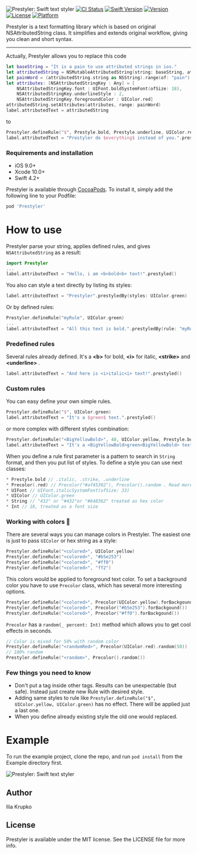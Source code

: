 ![Prestyler: Swift text styler](https://github.com/kruil/Prestyler/blob/master/logo.png?raw=true)
[![CI Status](https://img.shields.io/travis/kruil/Prestyler.svg?style=flat)](https://travis-ci.org/kruil/Prestyler)
[![Swift Version](https://img.shields.io/badge/language-swift%204.2-brightgreen.svg)](https://developer.apple.com/swift)
[![Version](https://img.shields.io/cocoapods/v/Prestyler.svg?style=flat)](https://cocoapods.org/pods/Prestyler)
[![License](https://img.shields.io/cocoapods/l/Prestyler.svg?style=flat)](https://cocoapods.org/pods/Prestyler)
[![Platform](https://img.shields.io/cocoapods/p/Prestyler.svg?style=flat)](https://cocoapods.org/pods/Prestyler)

Prestyler is a text formatting library which is based on original NSAttributedString class. It simplifies and extends original workflow, giving you clean and short syntax.

---

Actually, Prestyler allows you to replace this code
``` swift
let baseString = "It is a pain to use attributed strings in ios."
let attributedString = NSMutableAttributedString(string: baseString, attributes: nil)
let painWord = (attributedString.string as NSString).range(of: "pain")
let attributes: [NSAttributedStringKey : Any] = [
    NSAttributedStringKey.font : UIFont.boldSystemFont(ofSize: 18),
    NSAttributedStringKey.underlineStyle : 2,
    NSAttributedStringKey.foregroundColor : UIColor.red]
attributedString.setAttributes(attributes, range: painWord)
label.attributedText = attributedString
```
to
``` swift
Prestyler.defineRule("$", Prestyle.bold, Prestyle.underline, UIColor.red)
label.attributedText = "Prestyler do $everything$ instead of you.".prestyled()
```

### Requirements and installation

- iOS 9.0+
- Xcode 10.0+
- Swift 4.2+

Prestyler is available through [CocoaPods](https://cocoapods.org). To install
it, simply add the following line to your Podfile:

```ruby
pod 'Prestyler'
```

# How to use

Prestyler parse your string, applies defined rules, and gives `NSAttributedString` as a result:
``` swift
import Prestyler
...
label.attributedText = "Hello, i am <b>bold<b> text!".prestyled()
```
You also can style a text directly by listing its styles:
``` swift
label.attributedText = "Prestyler".prestyledBy(styles: UIColor.green)
```
Or by defined rules:
``` swift
Prestyler.defineRule("myRule", UIColor.green)
...
label.attributedText = "All this text is bold.".prestyledBy(rule: "myRule")
```

### Predefined rules
Several rules already defined. It's a **\<b>** for bold, **\<i>** for italic, **\<strike>** and **\<underline>** .
``` swift
label.attributedText = "And here is <i>italic<i> text!".prestyled()
```

### Custom rules
You can easy define your own simple rules.
``` swift
Prestyler.defineRule("$", UIColor.green)
label.attributedText = "It's a $green$ text.".prestyled()
```
or more complex with different styles combination:
``` swift
Prestyler.defineRule("<BigYellowBold>", 48, UIColor.yellow, Prestyle.bold)
label.attributedText = "It's a <BigYellowBold>green<BigYellowBold> text.".prestyled()
```
When you define a rule first parameter is a pattern to search in `String` format, and then you put list of styles. To define a style you can use next classes:
``` swift
* Prestyle.bold // .italic, .strike, .underline
* Precolor(.red) // Precolor("#af45392"), Precolor().random . Read more about colors below
* UIFont // UIFont.italicSystemFont(ofSize: 33)
* UIColor // UIColor.green
* String // "432" or "#432"or "#648362" treated as hex color
* Int // 18, treated as a font size
```

### Working with colors 🎨
There are several ways you can manage colors in Prestyler. The easiest one is just to pass `UIColor` or hex string as a style:
``` swift
Prestyler.defineRule("<colored>", UIColor.yellow)
Prestyler.defineRule("<colored>", "#b5e253")
Prestyler.defineRule("<colored>", "#ff0")
Prestyler.defineRule("<colored>", "ff2")
```
This colors would be applied to foreground text color. To set a background color you have to use `Precolor` class, which has several more interesting options.
``` swift
Prestyler.defineRule("<colored>", Precolor(UIColor.yellow).forBackgound())
Prestyler.defineRule("<colored>", Precolor("#b5e253").forBackgound())
Prestyler.defineRule("<colored>", Precolor("#ff0").forBackgound())
```
`Precolor` has a `random(_ percent: Int)` method which allows you to get cool effects in seconds.
``` swift
// Color is mixed for 50% with random color
Prestyler.defineRule("<randomRed>", Precolor(UIColor.red).random(50))
// 100% random
Prestyler.defineRule("<random>", Precolor().random())
```

### Few things you need to know

- Don't put a tag inside other tags. Results can be unexpectable (but safe). Instead just create new Rule with desired style.
- Adding same styles to rule like `Prestyler.defineRule("$", UIColor.yellow, UIColor.green)` has no effect. There will be applied just a last one.
- When you define already existing style the old one would replaced.

# Example
To run the example project, clone the repo, and run `pod install` from the Example directory first.

![Prestyler: Swift text styler](https://raw.githubusercontent.com/kruil/Prestyler/master/screenshot1.png?raw=true)

## Author

Ilia Krupko

## License

Prestyler is available under the MIT license. See the LICENSE file for more info.
